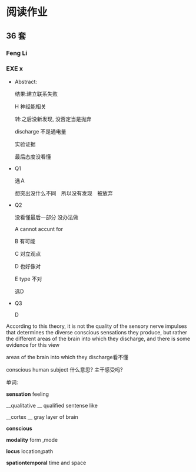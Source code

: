 # 阅读作业

## 36 套

### Feng Li

### EXE x

* Abstract: 

  结果:建立联系失败

  H 神经能相关

  转:之后没新发现, 没否定当是抛弃

  discharge 不是通电量 

  实验证据

  最后态度没看懂

  

* Q1

  选Ａ

  想突出没什么不同　所以没有发现　被放弃

* Q2

  没看懂最后一部分 没办法做

  A cannot accunt for 

  B 有可能

  C 对立观点

  D 也好像对

  E type 不对

  选D

* Q3

  D


According to this theory, it is not the quality of the sensory nerve impulses that determines the diverse conscious sensations they produce, but rather the different areas of the brain into which they discharge, and there is some evidence for this view

areas of the brain into which they discharge看不懂

conscious human subject 什么意思? 主干感受吗?

单词:

__sensation__ feeling

__qualitative __ qualified sentense like

__cortex __ gray layer of brain

__conscious__  

__modality__ form ,mode

__locus__ location;path

__spationtemporal__ time and space










